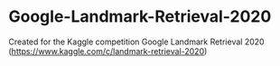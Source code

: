 # Google-Landmark-Retrieval-2020
Created for the Kaggle competition Google Landmark Retrieval 2020 (https://www.kaggle.com/c/landmark-retrieval-2020)  
